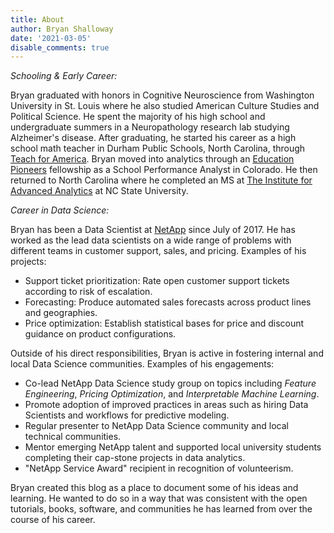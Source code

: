 ```yaml
---
title: About
author: Bryan Shalloway
date: '2021-03-05'
disable_comments: true
---
```


*Schooling & Early Career:*

Bryan graduated with honors in Cognitive Neuroscience from Washington University in St. Louis where he also studied American Culture Studies and Political Science. He spent the majority of his high school and undergraduate summers in a Neuropathology research lab studying Alzheimer's disease. After graduating, he started his career as a high school math teacher in Durham Public Schools, North Carolina, through [Teach for America](https://www.teachforamerica.org/). Bryan moved into analytics through an [Education Pioneers](https://www.educationpioneers.org/) fellowship as a School Performance Analyst in Colorado. He then returned to North Carolina where he completed an MS at [The Institute for Advanced Analytics](https://analytics.ncsu.edu/) at NC State University. 

*Career in Data Science:*

Bryan has been a Data Scientist at [NetApp](https://www.netapp.com/) since July of 2017. He has worked as the lead data scientists on a wide range of problems with different teams in customer support, sales, and pricing. Examples of his projects:

* Support ticket prioritization: Rate open customer support tickets according to risk of escalation.
* Forecasting: Produce automated sales forecasts across product lines and geographies.
* Price optimization: Establish statistical bases for price and discount guidance on product configurations.

Outside of his direct responsibilities, Bryan is active in fostering internal and local Data Science communities. Examples of his engagements:

* Co-lead NetApp Data Science study group on topics including *Feature Engineering*, *Pricing Optimization*, and *Interpretable Machine Learning*.
* Promote adoption of improved practices in areas such as hiring Data Scientists and workflows for predictive modeling.
* Regular presenter to NetApp Data Science community and local technical communities. 
* Mentor emerging NetApp talent and supported local university students completing their cap-stone projects in data analytics.
* "NetApp Service Award" recipient in recognition of volunteerism.

Bryan created this blog as a place to document some of his ideas and learning. He wanted to do so in a way that was consistent with the open tutorials, books, software, and communities he has learned from over the course of his career.